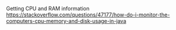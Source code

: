 Getting CPU and RAM information
https://stackoverflow.com/questions/47177/how-do-i-monitor-the-computers-cpu-memory-and-disk-usage-in-java
